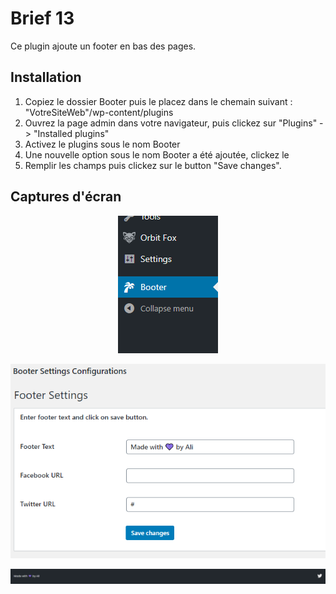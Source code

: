# Brief 13

Ce plugin ajoute un footer en bas des pages.

## Installation

1. Copiez le dossier Booter puis le placez dans le chemain suivant : "VotreSiteWeb"/wp-content/plugins
2. Ouvrez la page admin dans votre navigateur, puis clickez sur "Plugins" -> "Installed plugins"
3. Activez le plugins sous le nom Booter
4. Une nouvelle option sous le nom Booter a été ajoutée, clickez le
5. Remplir les champs puis clickez sur le button "Save changes".

## Captures d'écran

<p align="center">
  <img src="./screen.png" alt="Plugin in menu">
</p>

<p align="center">
  <img src="./screen1.png" alt="Plugin interface">
</p>

<p align="center">
  <img src="./screen2.png" alt="In action">
</p>